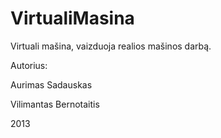 VirtualiMasina
===============

Virtuali mašina, vaizduoja realios mašinos darbą. 

Autorius:

Aurimas Sadauskas

Vilimantas Bernotaitis

2013
